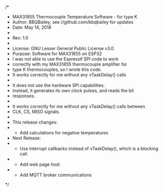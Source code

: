/* 
* MAX31855 Thermocouple Temperature Software - for type K
* Author: BBQBailey, see //github.com/bbqbailey for updates
* Date: May 14, 2018
*
* Rev: 1.0
*
*  License: GNU Lesser General Public License v3.0
* Purpose: Software for MAX31855 on ESP32
*   I was not able to use the Espressif SPI code to work
*   correctly with my MAX31855 thermocouple amplifier for 
*   type K thermocouples, so I wrote this code.  
*   It works correctly for me without any vTaskDelay() calls
*
*   It does not use the hardware SPI capabilities. 
*   Instead, it generates its own clock pulses, and reads the bit 
*   responses.
*
*   It works correctly for me without any vTaskDelay() calls between
*   CLK, CS, MISO signals.
*
* This release changes:
*   - Add calculations for negative temperatures
* Next Release:
*   - Use interrupt callbacks instead of vTaskDelay(), which is a blocking call.
*   - Add web page host
*   - Add MQTT broker communications

*/

